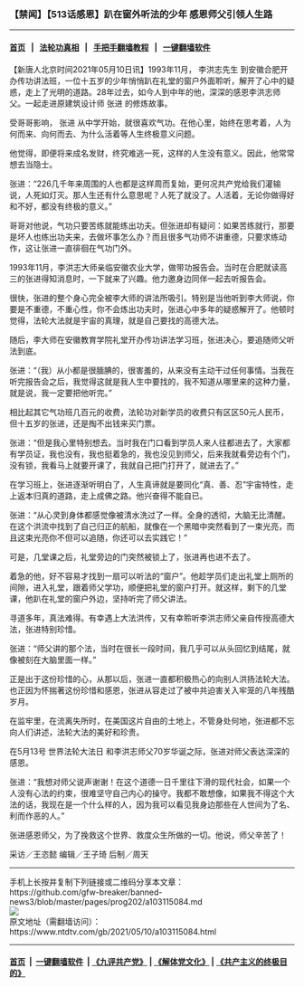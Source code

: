 ### 【禁闻】【513话感恩】趴在窗外听法的少年 感恩师父引领人生路
------------------------

#### [首页](https://github.com/gfw-breaker/banned-news3/blob/master/README.md) &nbsp;&nbsp;|&nbsp;&nbsp; [法轮功真相](https://github.com/begood0513/basic/blob/master/README.md)  &nbsp;&nbsp;|&nbsp;&nbsp; [手把手翻墙教程](https://github.com/gfw-breaker/guides/wiki)  &nbsp;&nbsp;|&nbsp;&nbsp; [一键翻墙软件](https://github.com/gfw-breaker/nogfw/blob/master/README.md)  



<div><div class="post_content" itemprop="articleBody">
 <p>
  【新唐人北京时间2021年05月10日讯】1993年11月，
  <ok href="https://www.ntdtv.com/gb/李洪志先生.htm">
   李洪志先生
  </ok>
  到安徽合肥开办传功讲法班，一位十五岁的少年悄悄趴在礼堂的窗户外面聆听，解开了心中的疑惑，走上了光明的道路。28年过去，如今人到中年的他，深深的感恩李洪志师父。一起走进原建筑设计师
  <ok href="https://www.ntdtv.com/gb/张进.htm">
   张进
  </ok>
  的修炼故事。
 </p>
 <p>
  受哥哥影响，
  <ok href="https://www.ntdtv.com/gb/张进.htm">
   张进
  </ok>
  从中学开始，就很喜欢气功。在他心里，始终在思考着，人为何而来、向何而去、为什么活着等人生终极意义问题。
 </p>
 <p>
  他觉得，即便将来成名发财，终究难逃一死，这样的人生没有意义。因此，他常常想去当隐士。
 </p>
 <p>
  张进：“226几千年来周围的人也都是这样周而复始，更何况共产党给我们灌输说，人死如灯灭。那人生还有什么意思呢？人死了就没了。人活着，无论你做得好和不好，都没有终极的意义。”
 </p>
 <p>
  哥哥对他说，气功只要苦练就能练出功夫。但张进却有疑问：如果苦练就行，那要是坏人也练出功夫来，去做坏事怎么办？而且很多气功师不讲重德，只要求练动作，这让张进一直徘徊在气功门外。
 </p>
 <p>
  1993年11月，李洪志大师亲临安徽农业大学，做带功报告会。当时在合肥就读高三的张进得知消息时，一下就来了兴趣。他力邀身边同伴一起去听报告会。
 </p>
 <p>
  很快，张进的整个身心完全被李大师的讲法所吸引。特别是当他听到李大师说，你要是不重德，不重心性，你不会炼出功夫时，张进心中多年的疑惑解开了。他顿时觉得，法轮大法就是宇宙的真理，就是自己要找的高德大法。
 </p>
 <p>
  随后，李大师在安徽教育学院礼堂开办传功讲法学习班，张进决心，要追随师父听法到底。
 </p>
 <p>
  张进：“（我）从小都是很腼腆的，很害羞的，从来没有主动干过任何事情。当我在听完报告会之后，我觉得这就是我人生中要找的，我不知道从哪里来的这种力量，就是说，我一定要把他听完。”
 </p>
 <p>
  相比起其它气功班几百元的收费，法轮功对新学员的收费只有区区50元人民币，但十五岁的张进，还是掏不出钱来买门票。
 </p>
 <p>
  张进：“但是我心里特别想去。当时我在门口看到学员人来人往都进去了，大家都有学员证，我也没有，我也挺着急的，我也没见到师父，后来我就看旁边有个门，没有锁，我看马上就要开课了，我就自己把门打开了，就进去了。”
 </p>
 <p>
  在学习班上，张进逐渐听明白了，人生真谛就是要同化“真、善、忍”宇宙特性，走上返本归真的道路，走上成佛之路。他兴奋得不能自已。
 </p>
 <p>
  张进：“从心灵到身体都感觉像被清水洗过了一样。全身的透彻，大脑无比清醒。在这个洪流中找到了自己归正的航船，就像在一个黑暗中突然看到了一束光亮，而且这束光亮你不但可以追随，你还可以去实践它！”
 </p>
 <p>
  可是，几堂课之后，礼堂旁边的门突然被锁上了，张进再也进不去了。
 </p>
 <p>
  着急的他，好不容易才找到一扇可以听法的“窗户”。他趁学员们走出礼堂上厕所的间隙，进入礼堂，跟着师父学功，顺便把礼堂的窗户打开。就这样，剩下的几堂课，他趴在礼堂的窗户外边，坚持听完了师父讲法。
 </p>
 <p>
  寻道多年，真法难得。有幸遇上大法洪传，又有幸聆听李洪志师父亲自传授高德大法，张进特别珍惜。
 </p>
 <p>
  张进：“师父讲的那个法，当时在很长一段时间，我几乎可以从头回忆到结尾，就像被刻在大脑里面一样。”
 </p>
 <p>
  正是出于这份珍惜的心，从那以后，张进一直都积极热心的向别人洪扬法轮大法。也正因为怀揣著这份珍惜和感恩，张进从容走过了被中共迫害关入牢笼的八年残酷岁月。
 </p>
 <p>
  在监牢里，在流离失所时，在美国这片自由的土地上，不管身处何地，张进都不忘向人们讲述，法轮大法的美好和珍贵。
 </p>
 <p>
  在5月13号
  <ok href="https://www.ntdtv.com/gb/世界法轮大法日.htm">
   世界法轮大法日
  </ok>
  和李洪志师父70岁华诞之际，张进对师父表达深深的感恩。
 </p>
 <p>
  张进：“我想对师父说声谢谢！在这个道德一日千里往下滑的现代社会，如果一个人没有心法的约束，很难坚守自己内心的操守。我都不敢想像，如果我不得这个大法的话，我现在是一个什么样的人，因为我可以看见我身边那些在人世间为了名、利而作恶的人。”
 </p>
 <p>
  张进感恩师父，为了挽救这个世界、救度众生所做的一切。他说，师父辛苦了！
 </p>
 <p>
  采访／王恣懿 编辑／王子琦 后制／周天
 </p>
 <div class="single_ad">
 </div>
</div>
</div>
<hr/>
手机上长按并复制下列链接或二维码分享本文章：<br/>
https://github.com/gfw-breaker/banned-news3/blob/master/pages/prog202/a103115084.md <br/>
<a href='https://github.com/gfw-breaker/banned-news3/blob/master/pages/prog202/a103115084.md'><img src='https://github.com/gfw-breaker/banned-news3/blob/master/pages/prog202/a103115084.md.png'/></a> <br/>
原文地址（需翻墙访问）：https://www.ntdtv.com/gb/2021/05/10/a103115084.html


------------------------
#### [首页](https://github.com/gfw-breaker/banned-news3/blob/master/README.md) &nbsp;|&nbsp; [一键翻墙软件](https://github.com/gfw-breaker/nogfw/blob/master/README.md) &nbsp;| [《九评共产党》](https://github.com/gfw-breaker/9ping.md/blob/master/README.md#九评之一评共产党是什么) | [《解体党文化》](https://github.com/gfw-breaker/jtdwh.md/blob/master/README.md) | [《共产主义的终极目的》](https://github.com/gfw-breaker/gczydzjmd.md/blob/master/README.md)


<img src='http://gfw-breaker.win/banned-news3/pages/prog202/a103115084.md' width='0px' height='0px'/>